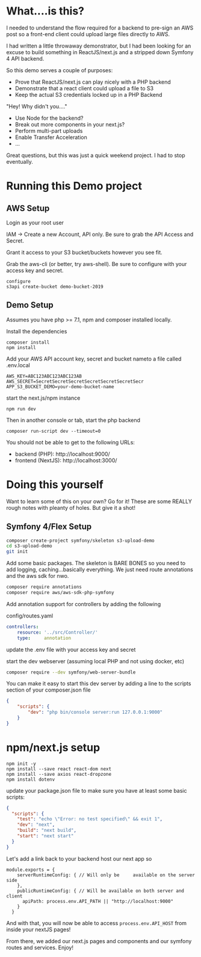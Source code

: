 # What....is this?

I needed to understand the flow required for a backend to pre-sign an AWS post so a front-end client could upload large files directly to AWS.

I had written a little throwaway demonstrator, but I had been looking for an excuse to build something in ReactJS/next.js and a stripped down Symfony 4 API backend.

So this demo serves a couple of purposes:
  * Prove that ReactJS/next.js can play nicely with a PHP backend
  * Demonstrate that a react client could upload a file to S3
  * Keep the actual S3 credentials locked up in a PHP Backend

"Hey!  Why didn't you...."
  * Use Node for the backend?
  * Break out more components in your next.js?
  * Perform multi-part uploads
  * Enable Transfer Acceleration
  * ... 

Great questions, but this was just a quick weekend project. I had to stop eventually.

# Running this Demo project

## AWS Setup

Login as your root user

IAM -> Create a new Account, API only.
Be sure to grab the API Access and Secret.

Grant it access to your S3 bucket/buckets however you see fit.

Grab the aws-cli (or better, try aws-shell).  Be sure to configure with your access key and secret.

```aws
configure
s3api create-bucket demo-bucket-2019
```

## Demo Setup

Assumes you have php >= 7.1, npm and composer installed locally.

Install the dependencies

```
composer install
npm install
```

Add your AWS API account key, secret and bucket nameto a file called .env.local
```
AWS_KEY=ABC123ABC123ABC123AB
AWS_SECRET=SecretSecretSecretSecretSecretSecretSecr
APP_S3_BUCKET_DEMO=your-demo-bucket-name
```

start the next.js/npm instance
```
npm run dev
```

Then in another console or tab, start the php backend
```
composer run-script dev --timeout=0
```
You should not be able to get to the following URLs:

* backend (PHP): http://localhost:9000/
* frontend (NextJS): http://localhost:3000/

# Doing this yourself

Want to learn some of this on your own?  Go for it!  These are some REALLY rough notes with pleanty of holes.  But give it a shot!

## Symfony 4/Flex Setup
```bash
composer create-project symfony/skeleton s3-upload-demo
cd s3-upload-demo
git init
```
Add some basic packages.  The skeleton is BARE BONES so you need to add logging, caching...basically everything.  We just need route annotations and the aws sdk for nwo.

```bash
composer require annotations
composer require aws/aws-sdk-php-symfony
```

Add annotation support for controllers by adding the following

config/routes.yaml
```yaml
controllers:
    resource: '../src/Controller/'
    type:     annotation
```

update the .env file with your access key and secret

start the dev webserver (assuming local PHP and not using docker, etc)
```bash
composer require --dev symfony/web-server-bundle
```

You can make it easy to start this dev server by adding a line to the scripts section of your composer.json file
```json
{
    "scripts": {
        "dev": "php bin/console server:run 127.0.0.1:9000"
    }
}
```

# npm/next.js setup

```
npm init -y
npm install --save react react-dom next
npm install --save axios react-dropzone
npm install dotenv
```

update your package.json file to make sure you have at least some basic scripts:

```json
{
  "scripts": {
    "test": "echo \"Error: no test specified\" && exit 1",
    "dev": "next",
    "build": "next build",
    "start": "next start"
  }
}
```

Let's add a link back to your backend host our next app so

```
module.exports = {
    serverRuntimeConfig: { // Will only be     available on the server side
    },
    publicRuntimeConfig: { // Will be available on both server and client
      apiPath: process.env.API_PATH || "http://localhost:9000"
    }
  }
```

And with that, you will now be able to access `process.env.API_HOST` from inside your nextJS pages!

From there, we added our next.js pages and components and our symfony routes and services.  Enjoy!
